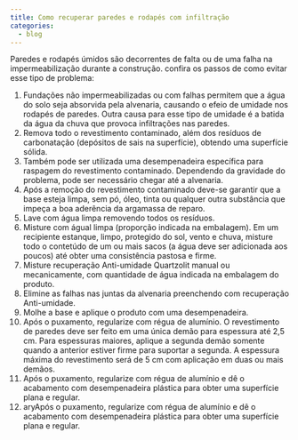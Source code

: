 ```yaml
---
title: Como recuperar paredes e rodapés com infiltração
categories:
  - blog
---
```


Paredes e rodapés úmidos são decorrentes de falta ou de uma falha na impermeabilização durante a construção. confira os passos de como evitar esse tipo de problema:

1. Fundações não impermeabilizadas ou com falhas permitem que a água do solo seja absorvida pela alvenaria, causando o efeio de umidade nos rodapés de paredes. Outra causa para esse tipo de umidade é a batida da água da chuva que provoca infiltrações nas paredes.
2. Remova todo o revestimento contaminado, além dos resíduos de carbonatação (depósitos de sais na superfície), obtendo uma superfície sólida.
3. Também pode ser utilizada uma desempenadeira específica para raspagem do revestimento contaminado. Dependendo da gravidade do problema, pode ser necessário chegar até a alvenaria.
4. Após a remoção do revestimento contaminado deve-se garantir que a base esteja limpa, sem pó, óleo, tinta ou qualquer outra substância que impeça a boa aderência da argamassa de reparo.
5. Lave com água limpa removendo todos os resíduos.
6. Misture com águal limpa (proporção indicada na embalagem). Em um recipiente estanque, limpo, protegido do sol, vento e chuva, misture todo o contetúdo de um ou mais sacos (a água deve ser adicionada aos poucos) até obter uma consistência pastosa e firme.
7. Misture recuperação Anti-umidade Quartzolit manual ou mecanicamente, com quantidade de água indicada na embalagem do produto.
8. Elimine as falhas nas juntas da alvenaria preenchendo com recuperação Anti-umidade.
9. Molhe a base e aplique o produto com uma desempenadeira.
10. Após o puxamento, regularize com régua de alumínio. O revestimento de paredes deve ser feito em uma única demão para espessura até 2,5 cm. Para espessuras maiores, aplique a segunda demão somente quando a anterior estiver firme para suportar a segunda. A espessura máxima do revestimento será de 5 cm com aplicação em duas ou mais demãos.
11. Após o puxamento, regularize com régua de alumínio e dê o acabamento com desempenadeira plástica para obter uma superfície plana e regular.
11. aryApós o puxamento, regularize com régua de alumínio e dê o acabamento com desempenadeira plástica para obter uma superfície plana e regular.
